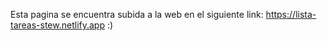 Esta pagina se encuentra subida a la web en el siguiente link: https://lista-tareas-stew.netlify.app :)
